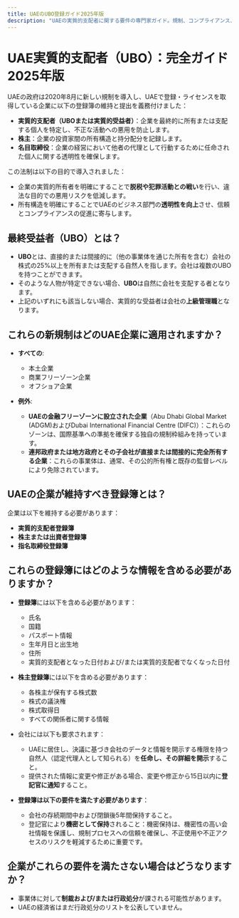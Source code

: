 ```yaml
---
title: UAEのUBO登録ガイド2025年版
description: "UAEの実質的支配者に関する要件の専門家ガイド。規制、コンプライアンス、報告義務の完全な概要。"
---
```


# UAE実質的支配者（UBO）：完全ガイド2025年版

UAEの政府は2020年8月に新しい規制を導入し、UAEで登録・ライセンスを取得している企業に以下の登録簿の維持と提出を義務付けました：

- **実質的支配者（UBOまたは実質的受益者）**：企業を最終的に所有または支配する個人を特定し、不正な活動への悪用を防止します。
- **株主**：企業の投資家間の所有構造と持分配分を記録します。
- **名目取締役**：企業の経営において他者の代理として行動するために任命された個人に関する透明性を確保します。

この法制は以下の目的で導入されました：

- 企業の実質的所有者を明確にすることで**脱税や犯罪活動との戦い**を行い、違法な目的での悪用リスクを低減します。
- 所有構造を明確にすることでUAEのビジネス部門の**透明性を向上**させ、信頼とコンプライアンスの促進に寄与します。

## 最終受益者（UBO）とは？

- **UBO**とは、直接的または間接的に（他の事業体を通じた所有を含む）会社の株式の25%以上を所有または支配する自然人を指します。会社は複数のUBOを持つことができます。
- そのような人物が特定できない場合、**UBO**は自然に会社を支配する者となります。
- 上記のいずれにも該当しない場合、実質的な受益者は会社の**上級管理職**となります。

## これらの新規制はどのUAE企業に適用されますか？

- **すべての**:

  - 本土企業
  - 商業フリーゾーン企業
  - オフショア企業

- **例外**:
  - **UAEの金融フリーゾーンに設立された企業**（Abu Dhabi Global Market (ADGM)およびDubai International Financial Centre (DIFC)）：これらのゾーンは、国際基準への準拠を確保する独自の規制枠組みを持っています。
  - **連邦政府または地方政府とその子会社が直接または間接的に完全所有する企業**：これらの事業体は、通常、その公的所有権と既存の監督レベルにより免除されています。

## UAEの企業が維持すべき登録簿とは？

企業は以下を維持する必要があります：

- **実質的支配者登録簿**
- **株主または出資者登録簿**
- **指名取締役登録簿**

## これらの登録簿にはどのような情報を含める必要がありますか？

- **登録簿**には以下を含める必要があります：

  - 氏名
  - 国籍
  - パスポート情報
  - 生年月日と出生地
  - 住所
  - 実質的支配者となった日付および/または実質的支配者でなくなった日付

- **株主登録簿**には以下を含める必要があります：

  - 各株主が保有する株式数
  - 株式の議決権
  - 株式取得日
  - すべての関係者に関する情報

- 会社には以下も要求されます：

  - UAEに居住し、決議に基づき会社のデータと情報を開示する権限を持つ自然人（認定代理人として知られる）を**任命し、その詳細を開示**すること。
  - 提供された情報に変更や修正がある場合、変更や修正から15日以内に**登記官に通知**すること。

- **登録簿は以下の要件を満たす必要があります**：
  - 会社の存続期間中および閉鎖後5年間保持すること。
  - 登記官により**機密として保持**されること：機密保持は、機密性の高い会社情報を保護し、規制プロセスへの信頼を確保し、不正使用や不正アクセスのリスクを軽減するために重要です。

## 企業がこれらの要件を満たさない場合はどうなりますか？

- 事業体に対して**制裁および/または行政処分**が課される可能性があります。
- UAEの経済省はまだ行政処分のリストを公表していません。

